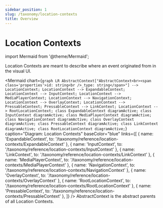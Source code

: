 ```yaml
---
sidebar_position: 1
slug: /taxonomy/location-contexts
title: Overview
---
```


# Location Contexts

import Mermaid from '@theme/Mermaid';

Location Contexts are meant to describe where an event originated from in the visual UI.

<Mermaid chart={`
	graph LR
        AbstractContext["AbstractContext<br><span class='properties'>id: string<br />_type: string</span>"] --> LocationContext;
        LocationContext --> ExpandableContext;
        LocationContext --> InputContext;
        LocationContext --> MediaPlayerContext;
        LocationContext --> NavigationContext;
        LocationContext --> OverlayContext;
        LocationContext --> PressableContext;
        PressableContext --> LinkContext;
        LocationContext --> RootLocationContext;
    class ExpandableContext diagramActive;
    class InputContext diagramActive;
    class MediaPlayerContext diagramActive;
    class NavigationContext diagramActive;
    class OverlayContext diagramActive;
    class PressableContext diagramActive;
    class LinkContext diagramActive;
    class RootLocationContext diagramActive;
`} 
  caption="Diagram: Location Contexts" 
  baseColor="blue" 
  links={[
    { name: 'ExpandableContext', to: '/taxonomy/reference/location-contexts/ExpandableContext' },
    { name: 'InputContext', to: '/taxonomy/reference/location-contexts/InputContext' },
    { name: 'LinkContext', to: '/taxonomy/reference/location-contexts/LinkContext' },
    { name: 'MediaPlayerContext', to: '/taxonomy/reference/location-contexts/MediaPlayerContext' },
    { name: 'NavigationContext', to: '/taxonomy/reference/location-contexts/NavigationContext' },
    { name: 'OverlayContext', to: '/taxonomy/reference/location-contexts/OverlayContext' },
    { name: 'RootLocationContext', to: '/taxonomy/reference/location-contexts/RootLocationContext' },
    { name: 'PressableContext', to: '/taxonomy/reference/location-contexts/PressableContext' },
  ]}
/>
AbstractContext is the abstract parents of all Location Contexts.

